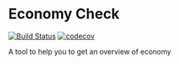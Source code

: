 # Economy Check
[![Build Status](https://travis-ci.com/antongoransson/economy-check.svg?token=UA1BYVC5SyZTATwUNtvz&branch=master)](https://travis-ci.com/antongoransson/economy-check) 
[![codecov](https://codecov.io/gh/antongoransson/economy-check/branch/master/graph/badge.svg?token=DJwCGL49xs)](https://codecov.io/gh/antongoransson/economy-check)

A tool to help you to get an overview of economy
